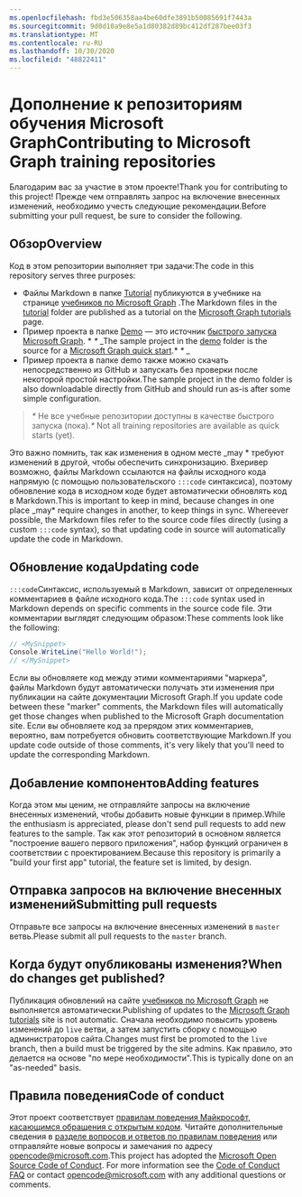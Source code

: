 ```yaml
---
ms.openlocfilehash: fbd3e506358aa4be60dfe3891b50085691f7443a
ms.sourcegitcommit: 9d0d10a9e8e5a1d80382d89bc412df287bee03f3
ms.translationtype: MT
ms.contentlocale: ru-RU
ms.lasthandoff: 10/30/2020
ms.locfileid: "48822411"
---
```

# <a name="contributing-to-microsoft-graph-training-repositories"></a><span data-ttu-id="61296-101">Дополнение к репозиториям обучения Microsoft Graph</span><span class="sxs-lookup"><span data-stu-id="61296-101">Contributing to Microsoft Graph training repositories</span></span>

<span data-ttu-id="61296-102">Благодарим вас за участие в этом проекте!</span><span class="sxs-lookup"><span data-stu-id="61296-102">Thank you for contributing to this project!</span></span> <span data-ttu-id="61296-103">Прежде чем отправлять запрос на включение внесенных изменений, необходимо учесть следующие рекомендации.</span><span class="sxs-lookup"><span data-stu-id="61296-103">Before submitting your pull request, be sure to consider the following.</span></span>

## <a name="overview"></a><span data-ttu-id="61296-104">Обзор</span><span class="sxs-lookup"><span data-stu-id="61296-104">Overview</span></span>

<span data-ttu-id="61296-105">Код в этом репозитории выполняет три задачи:</span><span class="sxs-lookup"><span data-stu-id="61296-105">The code in this repository serves three purposes:</span></span>

- <span data-ttu-id="61296-106">Файлы Markdown в папке [Tutorial](/tutorial) публикуются в учебнике на странице [учебников по Microsoft Graph](https://docs.microsoft.com/graph/tutorials) .</span><span class="sxs-lookup"><span data-stu-id="61296-106">The Markdown files in the [tutorial](/tutorial) folder are published as a tutorial on the [Microsoft Graph tutorials](https://docs.microsoft.com/graph/tutorials) page.</span></span>
- <span data-ttu-id="61296-107">Пример проекта в папке [Demo](/demo) — это источник [быстрого запуска Microsoft Graph](https://developer.microsoft.com/graph/quick-start). \* *\** _</span><span class="sxs-lookup"><span data-stu-id="61296-107">The sample project in the [demo](/demo) folder is the source for a [Microsoft Graph quick start](https://developer.microsoft.com/graph/quick-start).\* *\** _</span></span>
- <span data-ttu-id="61296-108">Пример проекта в папке demo также можно скачать непосредственно из GitHub и запускать без проверки после некоторой простой настройки.</span><span class="sxs-lookup"><span data-stu-id="61296-108">The sample project in the demo folder is also downloadable directly from GitHub and should run as-is after some simple configuration.</span></span>

> <span data-ttu-id="61296-109">_*\**_ Не все учебные репозитории доступны в качестве быстрого запуска (пока).</span><span class="sxs-lookup"><span data-stu-id="61296-109">_*\**_ Not all training repositories are available as quick starts (yet).</span></span>

<span data-ttu-id="61296-110">Это важно помнить, так как изменения в одном месте _may \* требуют изменений в другой, чтобы обеспечить синхронизацию. Вхеривер возможно, файлы Markdown ссылаются на файлы исходного кода напрямую (с помощью пользовательского `:::code` синтаксиса), поэтому обновление кода в исходном коде будет автоматически обновлять код в Markdown.</span><span class="sxs-lookup"><span data-stu-id="61296-110">This is important to keep in mind, because changes in one place _may\* require changes in another, to keep things in sync. Whereever possible, the Markdown files refer to the source code files directly (using a custom `:::code` syntax), so that updating code in source will automatically update the code in Markdown.</span></span>

## <a name="updating-code"></a><span data-ttu-id="61296-111">Обновление кода</span><span class="sxs-lookup"><span data-stu-id="61296-111">Updating code</span></span>

<span data-ttu-id="61296-112">`:::code`Синтаксис, используемый в Markdown, зависит от определенных комментариев в файле исходного кода.</span><span class="sxs-lookup"><span data-stu-id="61296-112">The `:::code` syntax used in Markdown depends on specific comments in the source code file.</span></span> <span data-ttu-id="61296-113">Эти комментарии выглядят следующим образом:</span><span class="sxs-lookup"><span data-stu-id="61296-113">These comments look like the following:</span></span>

```csharp
// <MySnippet>
Console.WriteLine("Hello World!");
// </MySnippet>
```

<span data-ttu-id="61296-114">Если вы обновляете код между этими комментариями "маркера", файлы Markdown будут автоматически получать эти изменения при публикации на сайте документации Microsoft Graph.</span><span class="sxs-lookup"><span data-stu-id="61296-114">If you update code between these "marker" comments, the Markdown files will automatically get those changes when published to the Microsoft Graph documentation site.</span></span> <span data-ttu-id="61296-115">Если вы обновляете код за прерядом этих комментариев, вероятно, вам потребуется обновить соответствующие Markdown.</span><span class="sxs-lookup"><span data-stu-id="61296-115">If you update code outside of those comments, it's very likely that you'll need to update the corresponding Markdown.</span></span>

## <a name="adding-features"></a><span data-ttu-id="61296-116">Добавление компонентов</span><span class="sxs-lookup"><span data-stu-id="61296-116">Adding features</span></span>

<span data-ttu-id="61296-117">Когда этом мы ценим, не отправляйте запросы на включение внесенных изменений, чтобы добавить новые функции в пример.</span><span class="sxs-lookup"><span data-stu-id="61296-117">While the enthusiasm is appreciated, please don't send pull requests to add new features to the sample.</span></span> <span data-ttu-id="61296-118">Так как этот репозиторий в основном является "построение вашего первого приложения", набор функций ограничен в соответствии с проектированием.</span><span class="sxs-lookup"><span data-stu-id="61296-118">Because this repository is primarily a "build your first app" tutorial, the feature set is limited, by design.</span></span>

## <a name="submitting-pull-requests"></a><span data-ttu-id="61296-119">Отправка запросов на включение внесенных изменений</span><span class="sxs-lookup"><span data-stu-id="61296-119">Submitting pull requests</span></span>

<span data-ttu-id="61296-120">Отправьте все запросы на включение внесенных изменений в `master` ветвь.</span><span class="sxs-lookup"><span data-stu-id="61296-120">Please submit all pull requests to the `master` branch.</span></span>

## <a name="when-do-changes-get-published"></a><span data-ttu-id="61296-121">Когда будут опубликованы изменения?</span><span class="sxs-lookup"><span data-stu-id="61296-121">When do changes get published?</span></span>

<span data-ttu-id="61296-122">Публикация обновлений на сайте [учебников по Microsoft Graph](https://docs.microsoft.com/graph/tutorials) не выполняется автоматически.</span><span class="sxs-lookup"><span data-stu-id="61296-122">Publishing of updates to the [Microsoft Graph tutorials](https://docs.microsoft.com/graph/tutorials) site is not automatic.</span></span> <span data-ttu-id="61296-123">Сначала необходимо повысить уровень изменений до `live` ветви, а затем запустить сборку с помощью администраторов сайта.</span><span class="sxs-lookup"><span data-stu-id="61296-123">Changes must first be promoted to the `live` branch, then a build must be triggered by the site admins.</span></span> <span data-ttu-id="61296-124">Как правило, это делается на основе "по мере необходимости".</span><span class="sxs-lookup"><span data-stu-id="61296-124">This is typically done on an "as-needed" basis.</span></span>

## <a name="code-of-conduct"></a><span data-ttu-id="61296-125">Правила поведения</span><span class="sxs-lookup"><span data-stu-id="61296-125">Code of conduct</span></span>

<span data-ttu-id="61296-p106">Этот проект соответствует [правилам поведения Майкрософт, касающимся обращения с открытым кодом](https://opensource.microsoft.com/codeofconduct/). Читайте дополнительные сведения в [разделе вопросов и ответов по правилам поведения](https://opensource.microsoft.com/codeofconduct/faq/) или отправляйте новые вопросы и замечания по адресу [opencode@microsoft.com](mailto:opencode@microsoft.com).</span><span class="sxs-lookup"><span data-stu-id="61296-p106">This project has adopted the [Microsoft Open Source Code of Conduct](https://opensource.microsoft.com/codeofconduct/). For more information see the [Code of Conduct FAQ](https://opensource.microsoft.com/codeofconduct/faq/) or contact [opencode@microsoft.com](mailto:opencode@microsoft.com) with any additional questions or comments.</span></span>
